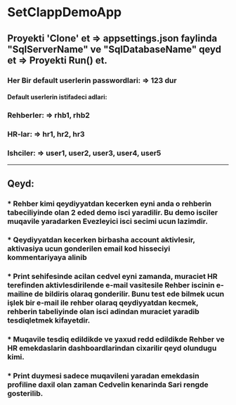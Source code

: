 # SetClappDemoApp
## Proyekti 'Clone' et => appsettings.json faylinda "SqlServerName" ve "SqlDatabaseName" qeyd et => Proyekti Run() et.
### Her Bir default userlerin passwordlari: =>  123 dur
#### Default userlerin istifadeci adlari:
### Rehberler: =>  rhb1, rhb2
### HR-lar: =>  hr1, hr2, hr3
### Ishciler: =>  user1, user2, user3, user4, user5
-------------------------------------------
## Qeyd:
### * Rehber kimi qeydiyyatdan kecerken eyni anda o rehberin tabeciliyinde olan 2 eded demo isci yaradilir. Bu demo isciler muqavile yaradarken Evezleyici isci secimi ucun lazimdir.
### * Qeydiyyatdan kecerken birbasha account aktivlesir, aktivasiya ucun gonderilen email kod hisseciyi kommentariyaya alinib
### * Print sehifesinde acilan cedvel eyni zamanda, muraciet HR terefinden aktivlesdirilende e-mail vasitesile Rehber iscinin e-mailine de bildiris olaraq gonderilir. Bunu test ede bilmek ucun işlek bir e-mail ile rehber olaraq qeydiyyatdan kecmek, rehberin tabeliyinde olan isci adindan muraciet yaradib tesdiqletmek kifayetdir.
### * Muqavile tesdiq edildikde ve yaxud redd edildikde Rehber ve HR emekdaslarin dashboardlarindan cixarilir qeyd olundugu kimi.
### * Print duymesi sadece muqavileni yaradan emekdasin profiline daxil olan zaman Cedvelin kenarinda Sari rengde gosterilib.
